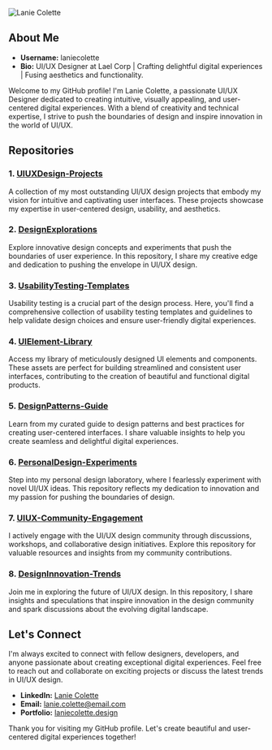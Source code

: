 

![Lanie Colette]()

## About Me

- **Username:** laniecolette
- **Bio:** UI/UX Designer at Lael Corp | Crafting delightful digital experiences | Fusing aesthetics and functionality.

Welcome to my GitHub profile! I'm Lanie Colette, a passionate UI/UX Designer dedicated to creating intuitive, visually appealing, and user-centered digital experiences. With a blend of creativity and technical expertise, I strive to push the boundaries of design and inspire innovation in the world of UI/UX.

## Repositories

### 1. [UIUXDesign-Projects](https://github.com/laniecolette/UIUXDesign-Projects)

A collection of my most outstanding UI/UX design projects that embody my vision for intuitive and captivating user interfaces. These projects showcase my expertise in user-centered design, usability, and aesthetics.

### 2. [DesignExplorations](https://github.com/laniecolette/DesignExplorations)

Explore innovative design concepts and experiments that push the boundaries of user experience. In this repository, I share my creative edge and dedication to pushing the envelope in UI/UX design.

### 3. [UsabilityTesting-Templates](https://github.com/laniecolette/UsabilityTesting-Templates)

Usability testing is a crucial part of the design process. Here, you'll find a comprehensive collection of usability testing templates and guidelines to help validate design choices and ensure user-friendly digital experiences.

### 4. [UIElement-Library](https://github.com/laniecolette/UIElement-Library)

Access my library of meticulously designed UI elements and components. These assets are perfect for building streamlined and consistent user interfaces, contributing to the creation of beautiful and functional digital products.

### 5. [DesignPatterns-Guide](https://github.com/laniecolette/DesignPatterns-Guide)

Learn from my curated guide to design patterns and best practices for creating user-centered interfaces. I share valuable insights to help you create seamless and delightful digital experiences.

### 6. [PersonalDesign-Experiments](https://github.com/laniecolette/PersonalDesign-Experiments)

Step into my personal design laboratory, where I fearlessly experiment with novel UI/UX ideas. This repository reflects my dedication to innovation and my passion for pushing the boundaries of design.

### 7. [UIUX-Community-Engagement](https://github.com/laniecolette/UIUX-Community-Engagement)

I actively engage with the UI/UX design community through discussions, workshops, and collaborative design initiatives. Explore this repository for valuable resources and insights from my community contributions.

### 8. [DesignInnovation-Trends](https://github.com/laniecolette/DesignInnovation-Trends)

Join me in exploring the future of UI/UX design. In this repository, I share insights and speculations that inspire innovation in the design community and spark discussions about the evolving digital landscape.

## Let's Connect

I'm always excited to connect with fellow designers, developers, and anyone passionate about creating exceptional digital experiences. Feel free to reach out and collaborate on exciting projects or discuss the latest trends in UI/UX design.

- **LinkedIn:** [Lanie Colette](https://www.linkedin.com/in/laniecolette)
- **Email:** lanie.colette@email.com
- **Portfolio:** [laniecolette.design](https://www.laniecolette.design)

Thank you for visiting my GitHub profile. Let's create beautiful and user-centered digital experiences together!
